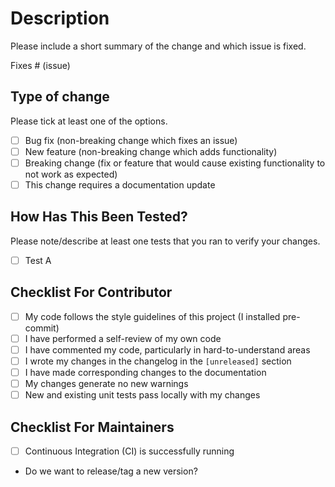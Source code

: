 # Description

Please include a short summary of the change and which issue is fixed.

Fixes # (issue)

## Type of change

Please tick at least one of the options.

- [ ] Bug fix (non-breaking change which fixes an issue)
- [ ] New feature (non-breaking change which adds functionality)
- [ ] Breaking change (fix or feature that would cause existing functionality to not work as expected)
- [ ] This change requires a documentation update

## How Has This Been Tested?

Please note/describe at least one tests that you ran to verify your changes.

- [ ] Test A

## Checklist For Contributor

- [ ] My code follows the style guidelines of this project (I installed pre-commit)
- [ ] I have performed a self-review of my own code
- [ ] I have commented my code, particularly in hard-to-understand areas
- [ ] I wrote my changes in the changelog in the `[unreleased]` section
- [ ] I have made corresponding changes to the documentation
- [ ] My changes generate no new warnings
- [ ] New and existing unit tests pass locally with my changes

## Checklist For Maintainers

- [ ] Continuous Integration (CI) is successfully running
- Do we want to release/tag a new version?
